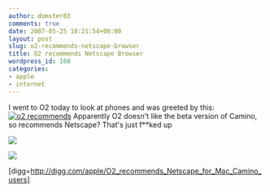 ```yaml
---
author: domster83
comments: true
date: 2007-05-25 18:21:54+00:00
layout: post
slug: o2-recommends-netscape-browser
title: O2 recommends Netscape Browser
wordpress_id: 168
categories:
- apple
- internet
---
```


I went to O2 today to look at phones and was greeted by this:[![o2 recommends](http://static.squarespace.com/static/50fbdd03e4b09c7c8a79f7ae/50fbdd87e4b075d7a3c11a69/50fbdd87e4b075d7a3c11a72/1180117067000/picture-1.jpg?format=original)](http://www.flickr.com/photo_zoom.gne?id=513679978&size=o)
Apparently O2 doesn't like the beta version of Camino, so recommends Netscape? That's just f**ked up




![](http://farm1.static.flickr.com/189/513718833_78218feee3.jpg?v=0)




[![](http://farm1.static.flickr.com/190/513682508_07373e41db.jpg?v=0)](http://www.flickr.com/photo_zoom.gne?id=513682508&size=o)




[digg=http://digg.com/apple/O2_recommends_Netscape_for_Mac_Camino_users]
